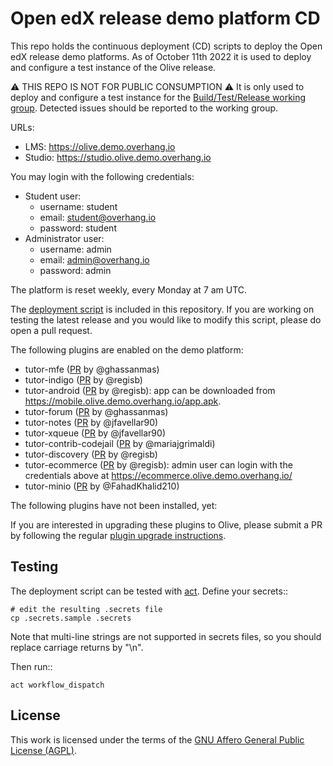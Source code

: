 # Open edX release demo platform CD

This repo holds the continuous deployment (CD) scripts to deploy the Open edX release demo platforms. As of October 11th 2022 it is used to deploy and configure a test instance of the Olive release.

⚠ THIS REPO IS NOT FOR PUBLIC CONSUMPTION ⚠ It is only used to deploy and configure a test instance for the [Build/Test/Release working group](https://discuss.openedx.org/c/working-groups/build-test-release/30). Detected issues should be reported to the working group.

URLs:

- LMS: https://olive.demo.overhang.io
- Studio: https://studio.olive.demo.overhang.io

You may login with the following credentials:

- Student user:
    - username: student
    - email: student@overhang.io
    - password: student
- Administrator user:
    - username: admin
    - email: admin@overhang.io
    - password: admin

The platform is reset weekly, every Monday at 7 am UTC.

The [deployment script](https://github.com/overhangio/openedx-release-demo/blob/master/.github/workflows/deploy.yml) is included in this repository. If you are working on testing the latest release and you would like to modify this script, please do open a pull request.

The following plugins are enabled on the demo platform:

- tutor-mfe ([PR](https://github.com/overhangio/tutor-mfe/pull/66) by @ghassanmas)
- tutor-indigo ([PR](https://github.com/overhangio/tutor-indigo/pull/38) by @regisb)
- tutor-android ([PR](https://github.com/overhangio/tutor-android/pull/5) by @regisb): app can be downloaded from https://mobile.olive.demo.overhang.io/app.apk.
- tutor-forum ([PR](https://github.com/overhangio/tutor-forum/pull/11) by @ghassanmas)
- tutor-notes ([PR](https://github.com/overhangio/tutor-notes/pull/18) by @jfavellar90)
- tutor-xqueue ([PR](https://github.com/overhangio/tutor-xqueue/pull/13) by @jfavellar90)
- tutor-contrib-codejail ([PR](https://github.com/eduNEXT/tutor-contrib-codejail/pull/28) by @mariajgrimaldi)
- tutor-discovery ([PR](https://github.com/overhangio/tutor-discovery/pull/36) by @regisb)
- tutor-ecommerce ([PR](https://github.com/overhangio/tutor-ecommerce/pull/35) by @regisb): admin user can login with the credentials above at https://ecommerce.olive.demo.overhang.io/
- tutor-minio ([PR](https://github.com/overhangio/tutor-minio/pull/31) by @FahadKhalid210)

The following plugins have not been installed, yet:


If you are interested in upgrading these plugins to Olive, please submit a PR by following the regular [plugin upgrade instructions](https://discuss.overhang.io/t/how-to-upgrade-a-tutor-plugin/1488).

## Testing

The deployment script can be tested with [act](https://github.com/nektos/act). Define your secrets::

    # edit the resulting .secrets file
    cp .secrets.sample .secrets

Note that multi-line strings are not supported in secrets files, so you should replace carriage returns by "\n".

Then run::

    act workflow_dispatch

## License

This work is licensed under the terms of the [GNU Affero General Public License (AGPL)](https://github.com/overhangio/tutor/blob/master/LICENSE.txt).
